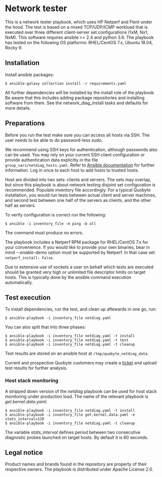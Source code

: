 # Network tester #


This is a network tester playbook, which uses HP Netperf and Flent under the hood. The test is based on a mixed TCP/UDP/ICMP workload that is executed over three different client-server set configurations (1xM, Nx1, NxM). This software requires ansible >= 2.4 and python 3.6. The playbook has tested on the following OS platforms: RHEL/CentOS 7.x, Ubuntu 18.04, Rocky 9.

## Installation ##

Install ansible packages:
```
$ ansible-galaxy collection install -r requirements.yaml
```

All further dependencies will be installed by the install role of the playbook. Be aware that this includes adding
package repositories and installing software from them. See the network_diag_install tasks and defaults for more details.

## Preparations ##

Before you run the test make sure you can access all hosts via SSH. The user needs to be able to do password-less sudo.

We recommend using SSH keys for authentication, although passwords also can be used. You may rely on your current SSH client configuration or provide authentication data explicitly in the file `group_vars/netdiag_hosts.yaml`. Refer to [Ansible documentation](https://docs.ansible.com/ansible/latest/user_guide/intro_inventory.html#list-of-behavioral-inventory-parameters) for further information. Log in once to each host to add hosts to trusted
hosts.

Host are divided into two sets: clients and servers. The sets may overlap, but since this playbook is about network testing disjoint set configuration is recommended. Populate inventory file accordingly. For a typical Quobyte installation, you would run tests between actual client and server machines, and second test between one half of the servers as clients, and the other half as servers.

To verify configuration is correct run the following:

```
$ ansible -i inventory_file -m ping -b all
```

The command must produce no errors.

The playbook includes a Netperf RPM package for RHEL/CentOS 7.x for your convenience. If you would like to provide your own binaries, bear in mind *--enable-demo* option must be supported by Netperf. In that case set `netperf_install: False`.

Due to extensive use of sockets a user on behalf which tests are executed should be granted very high or unlimited file descriptor limits on target hosts. This is typically done by the ansible command execution automatically.

## Test execution ##

To install dependencies, run the test, and clean up aftewards in one go, run:

```
$ ansible-playbook -i inventory_file netdiag.yaml
```

You can also split that into three phases:

```
$ ansible-playbook -i inventory_file netdiag.yaml -t install
$ ansible-playbook -i inventory_file netdiag.yaml -t test
$ ansible-playbook -i inventory_file netdiag.yaml -t cleanup
```

Test results are stored on an ansible host at `/tmp/quobyte_netdiag_data`.

Current and prospective Quobyte customers may create a [ticket](https://tickets.quobyte.com) and upload test results for further analysis.


### Host stack monitoring ###

A stripped down version of the *netdiag* playbook can be used for host stack monitoring under production load. The name of the relevant playbook is *get.kernel.data.yaml*.

```
$ ansible-playbook -i inventory_file netdiag.yaml -t install
$ ansible-playbook -i inventory_file get.kernel.data.yaml -e stats_interval=120
$ ansible-playbook -i inventory_file netdiag.yaml -t cleanup
```

The variable *stats_interval* defines period between two consecutive diagnostic probes launched on target hosts. By default it is 60 seconds.

## Legal notice ##

Product names and brands found in the repository are property of their respective owners. The playbook is distributed under Apache License 2.0.
